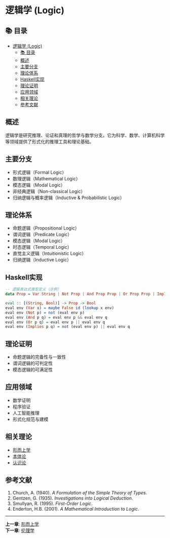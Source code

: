 # 逻辑学 (Logic)

## 📚 目录

- [逻辑学 (Logic)](#逻辑学-logic)
  - [📚 目录](#-目录)
  - [概述](#概述)
  - [主要分支](#主要分支)
  - [理论体系](#理论体系)
  - [Haskell实现](#haskell实现)
  - [理论证明](#理论证明)
  - [应用领域](#应用领域)
  - [相关理论](#相关理论)
  - [参考文献](#参考文献)

## 概述

逻辑学是研究推理、论证和真理的哲学与数学分支。它为科学、数学、计算机科学等领域提供了形式化的推理工具和理论基础。

## 主要分支

- 形式逻辑（Formal Logic）
- 数理逻辑（Mathematical Logic）
- 模态逻辑（Modal Logic）
- 非经典逻辑（Non-classical Logic）
- 归纳逻辑与概率逻辑（Inductive & Probabilistic Logic）

## 理论体系

- 命题逻辑（Propositional Logic）
- 谓词逻辑（Predicate Logic）
- 模态逻辑（Modal Logic）
- 时态逻辑（Temporal Logic）
- 直觉主义逻辑（Intuitionistic Logic）
- 归纳逻辑（Inductive Logic）

## Haskell实现

```haskell
-- 逻辑表达式类型定义（示例）
data Prop = Var String | Not Prop | And Prop Prop | Or Prop Prop | Implies Prop Prop deriving (Eq, Show)

eval :: [(String, Bool)] -> Prop -> Bool
eval env (Var x) = maybe False id (lookup x env)
eval env (Not p) = not (eval env p)
eval env (And p q) = eval env p && eval env q
eval env (Or p q) = eval env p || eval env q
eval env (Implies p q) = not (eval env p) || eval env q
```

## 理论证明

- 命题逻辑的完备性与一致性
- 谓词逻辑的可判定性
- 模态逻辑的可满足性

## 应用领域

- 数学证明
- 程序验证
- 人工智能推理
- 形式化规范与建模

## 相关理论

- [形而上学](./004-Metaphysics.md)
- [本体论](./003-Ontology.md)
- [认识论](./002-Epistemology.md)

## 参考文献

1. Church, A. (1940). *A Formulation of the Simple Theory of Types*.
2. Gentzen, G. (1935). *Investigations into Logical Deduction*.
3. Smullyan, R. (1995). *First-Order Logic*.
4. Enderton, H.B. (2001). *A Mathematical Introduction to Logic*.

---

**上一章**: [形而上学](./004-Metaphysics.md)  
**下一章**: [伦理学](./006-Ethics.md)
